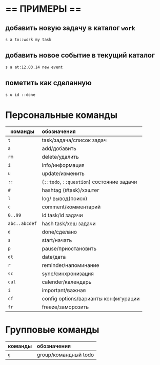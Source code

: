 # == ПРИМЕРЫ ==

## добавить новую задачу в каталог `work`
`s a to::work my task` 

## добавить новое событие в текущий каталог
`s a at:12.03.14 new event` 

## пометить как сделанную
`s u id ::done`

# Персональные команды

|команды      | обозначения                     |
|-------------|:--------------------------------|
|`t`|task/задача/список задач                   |
|`a`|add/добавить                               |
|`rm`|delete/удалить                            |
|`i`|info/информация                            |
|`u`|update/изменить                              |
|`::`|(`::todo`, `::question`) состояние задачи |
|`#`|hashtag (#task)/хэштег                     |
|`l`|log/ вывод(поиск)                          |
|`c`|comment/комментарий                        |
|`0..99`|id task/id задачи                      |
|`abc..abcdef`|hash task/хеш задачи             |
|`d`|done/сделано                               |
|`s`|start/начать                               |
|`p`|pause/приостановить                        |
|`dt`|date/дата                                 |
|`r`|reminder/напоминание                       |
|`sc`|sync/синхронизация                        |
|`cal`|calender/календарь                       |
|`i`|important/важная                           |
|`cf`|config options/варианты конфигурации      |
|`fr`|freeze/заморозить                         |
                             




# Групповые команды

|команды      | обозначения                     |
|-------------|:--------------------------------|
|`g`|group/командный todo                       |
